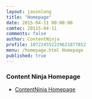 ```yaml
---
layout: jasonlong
title: "Homepage"
date: 2015-04-11 00:00:00
comtec: 20115-04-11
comments: false
author: ContentNinja
profile: 107224552229621877852
menu: /homepage.html Homepage
published: true
---
```


### Content Ninja Homepage


  * [ContentNinja Homepage](http://contentninja.services)


